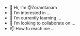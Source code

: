 - 👋 Hi, I’m @Zoramtanam
- 👀 I’m interested in ...
- 🌱 I’m currently learning ...
- 💞️ I’m looking to collaborate on ...
- 📫 How to reach me ...

<!---
Zoramtanam/Zoramtanam is a ✨ special ✨ repository because its `README.md` (this file) appears on your GitHub profile.
You can click the Preview link to take a look at your changes.
--->

